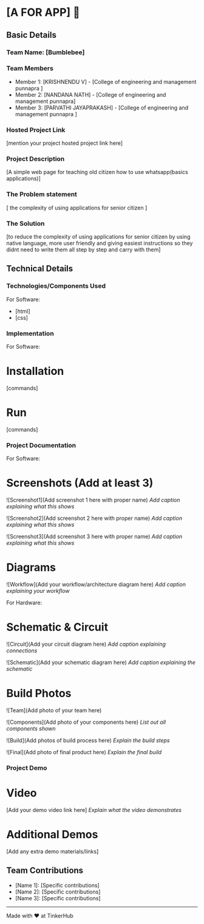 # [A FOR APP] 🎯


## Basic Details
### Team Name: [Bumblebee]


### Team Members
- Member 1: [KRISHNENDU V] - [College of engineering and management punnapra ]
- Member 2: [NANDANA NATH] - [College of engineering and management punnapra]
- Member 3: [PARVATHI JAYAPRAKASH] - [College of engineering and management punnapra ]

### Hosted Project Link
[mention your project hosted project link here]

### Project Description
[A simple web page for teaching old citizen how to use whatsapp(basics applications)]

### The Problem statement
[ the complexity of using applications for senior citizen  ]

### The Solution
[to reduce the complexity of using applications for senior citizen by using native language, more user friendly and giving easiest instructions so they didnt need to write them all step by step and carry with them] 

## Technical Details
### Technologies/Components Used
For Software:
- [html]
- [css]



### Implementation
For Software:
# Installation
[commands]

# Run
[commands]

### Project Documentation
For Software:

# Screenshots (Add at least 3)
![Screenshot1](Add screenshot 1 here with proper name)
*Add caption explaining what this shows*

![Screenshot2](Add screenshot 2 here with proper name)
*Add caption explaining what this shows*

![Screenshot3](Add screenshot 3 here with proper name)
*Add caption explaining what this shows*

# Diagrams
![Workflow](Add your workflow/architecture diagram here)
*Add caption explaining your workflow*

For Hardware:

# Schematic & Circuit
![Circuit](Add your circuit diagram here)
*Add caption explaining connections*

![Schematic](Add your schematic diagram here)
*Add caption explaining the schematic*

# Build Photos
![Team](Add photo of your team here)


![Components](Add photo of your components here)
*List out all components shown*

![Build](Add photos of build process here)
*Explain the build steps*

![Final](Add photo of final product here)
*Explain the final build*

### Project Demo
# Video
[Add your demo video link here]
*Explain what the video demonstrates*

# Additional Demos
[Add any extra demo materials/links]

## Team Contributions
- [Name 1]: [Specific contributions]
- [Name 2]: [Specific contributions]
- [Name 3]: [Specific contributions]

---
Made with ❤️ at TinkerHub